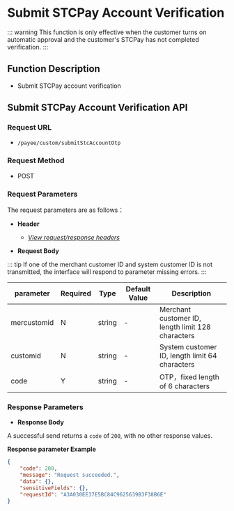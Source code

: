 # Submit STCPay Account Verification

::: warning
This function is only effective when the customer turns on automatic approval and the customer's STCPay has not completed verification.
:::

## Function Description

- Submit STCPay account verification

## Submit STCPay Account Verification API

### Request URL

- `/payee/custom/submitStcAccountOtp`

### Request Method

- POST

### Request Parameters

The request parameters are as follows：

- **Header**

  - [_View request/response headers_](/en/payoutApi/apiRule/header)

- **Request Body**

::: tip 
If one of the merchant customer ID and system customer ID is not transmitted, the interface will respond to parameter missing errors.
:::

| **parameter** | **Required** | **Type** | **Default Value** | **Description**                                   |
| ------------- | ------------ | -------- | ----------------- | ------------------------------------------------- |
| mercustomid   | N            | string   | -                 | Merchant customer ID, length limit 128 characters |
| customid      | N            | string   | -                 | System customer ID, length limit 64 characters    |
| code          | Y            | string   | -                 | OTP，fixed length of 6 characters                 |

### Response Parameters

- **Response Body**

A successful send returns a `code` of `200`, with no other response values.

**Response parameter Example**

```json
{
    "code": 200,
    "message": "Request succeeded.",
    "data": {},
    "sensitiveFields": {},
    "requestId": "A3A030EE37E5BC84C9625639B3F38B6E"
}
```
